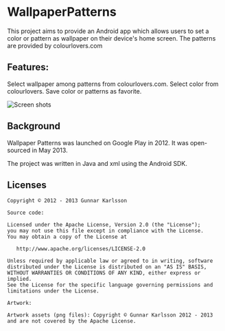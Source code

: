 WallpaperPatterns
=================

This project aims to provide an Android app which allows users to set a color or pattern as wallpaper on their device's home screen. The patterns are provided by colourlovers.com

## Features:
Select wallpaper among patterns from colourlovers.com.
Select color from colourlovers.
Save color or patterns as favorite.

![Screen shots](https://raw.github.com/GunnarKarlsson/WallpaperPatterns/master/WallpaperColors2/screenShots.png)

## Background

Wallpaper Patterns was launched on Google Play in 2012. It was open-sourced in May 2013. 

The project was written in Java and xml using the Android SDK.

## Licenses

    Copyright © 2012 - 2013 Gunnar Karlsson

    Source code:

    Licensed under the Apache License, Version 2.0 (the "License");
    you may not use this file except in compliance with the License.
    You may obtain a copy of the License at

       http://www.apache.org/licenses/LICENSE-2.0

    Unless required by applicable law or agreed to in writing, software
    distributed under the License is distributed on an "AS IS" BASIS,
    WITHOUT WARRANTIES OR CONDITIONS OF ANY KIND, either express or implied.
    See the License for the specific language governing permissions and
    limitations under the License.
    
    Artwork:
    
    Artwork assets (png files): Copyright © Gunnar Karlsson 2012 - 2013 and are not covered by the Apache License.
